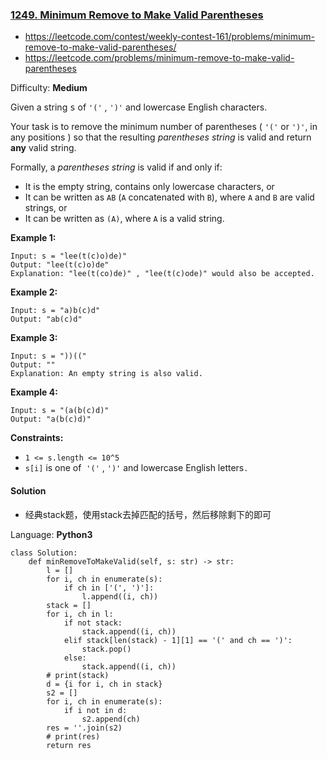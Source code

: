 ### [1249\. Minimum Remove to Make Valid Parentheses](https://leetcode.com/contest/weekly-contest-161/problems/minimum-remove-to-make-valid-parentheses/)
- https://leetcode.com/contest/weekly-contest-161/problems/minimum-remove-to-make-valid-parentheses/
- https://leetcode.com/problems/minimum-remove-to-make-valid-parentheses

Difficulty: **Medium**

Given a string <font face="monospace" style="display: inline;">s</font> of `'('` , `')'` and lowercase English characters. 

Your task is to remove the minimum number of parentheses ( `'('` or `')'`, in any positions ) so that the resulting _parentheses string_ is valid and return **any** valid string.

Formally, a _parentheses string_ is valid if and only if:

*   It is the empty string, contains only lowercase characters, or
*   It can be written as `AB` (`A` concatenated with `B`), where `A` and `B` are valid strings, or
*   It can be written as `(A)`, where `A` is a valid string.

**Example 1:**

```
Input: s = "lee(t(c)o)de)"
Output: "lee(t(c)o)de"
Explanation: "lee(t(co)de)" , "lee(t(c)ode)" would also be accepted.
```

**Example 2:**

```
Input: s = "a)b(c)d"
Output: "ab(c)d"
```

**Example 3:**

```
Input: s = "))(("
Output: ""
Explanation: An empty string is also valid.
```

**Example 4:**

```
Input: s = "(a(b(c)d)"
Output: "a(b(c)d)"
```

**Constraints:**

*   `1 <= s.length <= 10^5`
*   `s[i]` is one of  `'('` , `')'` and lowercase English letters`.`

#### Solution
- 经典stack题，使用stack去掉匹配的括号，然后移除剩下的即可

Language: **Python3**

```python3
class Solution:
    def minRemoveToMakeValid(self, s: str) -> str:
        l = []
        for i, ch in enumerate(s):
            if ch in ['(', ')']:
                l.append((i, ch))
        stack = []
        for i, ch in l:
            if not stack:
                stack.append((i, ch))
            elif stack[len(stack) - 1][1] == '(' and ch == ')':
                stack.pop()
            else:
                stack.append((i, ch))
        # print(stack)
        d = {i for i, ch in stack}
        s2 = []
        for i, ch in enumerate(s):
            if i not in d:
                s2.append(ch)
        res = ''.join(s2)
        # print(res)
        return res
```